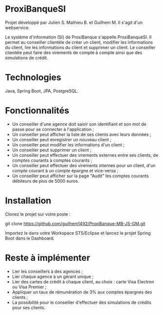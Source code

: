 # ProxiBanqueSI

Projet développé par Julien S. Mathieu B. et Guilhem M.
Il s'agit d'un webservice.

Le système d'information (SI) de ProxiBanque s'appelle ProxiBanqueSI. Il permet au conseiller
clientèle de créer un client, modifier les informations du client, lire les informations du client et supprimer un client. Le conseiller clientèle peut faire des virements de compte à compte ainsi que des simulations de crédit.


# Technologies

Java, Spring Boot, JPA, PostgreSQL.

# Fonctionnalités

- Un conseiller d'une agence doit saisir son identifiant et son mot de passe pour se connecter à l'application ;
- Un conseiller peut afficher la liste de ses clients avec leurs données ;
- Un conseiller peut enregistrer un nouveau client ;
- Un conseiller peut modifier les informations d'un client ;
- Un conseiller peut supprimer un client ;
- Un conseiller peut effectuer des virements externes entre ses clients, de comptes courants à comptes courants ;
- Un conseiller peut effectuer des virements internes pour un client, d'un compte courant à un compte épargne et vice-versa ;
- Un conseiller peut afficher sur la page "Audit" les comptes courants débiteurs de plus de 5000 euros.

# Installation

Clonez le projet sur votre poste :

git clone https://github.com/guilhem1492/ProxiBanque-MB-JS-GM.git

Importez le dans votre Workspace STS/Eclipse et lancez le projet Spring Boot dans le Dashboard.

# Reste à implémenter

- Lier les conseillers à des agences ;
- Lier chaque agence à un gérant unique ;
- Lier des cartes de crédit à chaque client, au choix : carte Visa Electron ou Visa Premier ;
- Appliquer un taux de rémunération de 3% aux comptes épargnes des clients ;
- La possibilité pour le conseiller d'effectuer des simulations de crédits pour ses clients.
